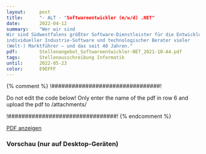 ```yaml
---
layout:     post
title:      "- ALT - "Softwareentwickler (m/w/d) .NET"
date:       2022-04-12
summary:    "Wer wir sind
Wir sind Südwestfalens größter Software-Dienstleister für die Entwicklung
individueller Industrie-Software und technologischer Berater vieler
(Welt-) Marktführer – und das seit 40 Jahren."
pdf:        Stellenangebot_Softwareentwickler-NET_2021-10-A4.pdf
tags:       Stellenausschreibung Informatik
until:		2022-05-23
color:      E9EFFF
---
```


{% comment %}
!################################!

Do not edit the code below! Only enter the name of the pdf in row 6 and upload the pdf to /attachments/

!################################!
{% endcomment %}

<a class="btn btn-primary" href="{{ site.url }}/attachments/{{page.pdf}}">PDF anzeigen</a>

<h3>Vorschau (nur auf Desktop-Geräten)</h3>
<div class="d-none d-sm-block">
    <object data="{{ site.url }}/attachments/{{page.pdf}}" width="100%" height="1010" type='application/pdf'>
    </object>
</div>
